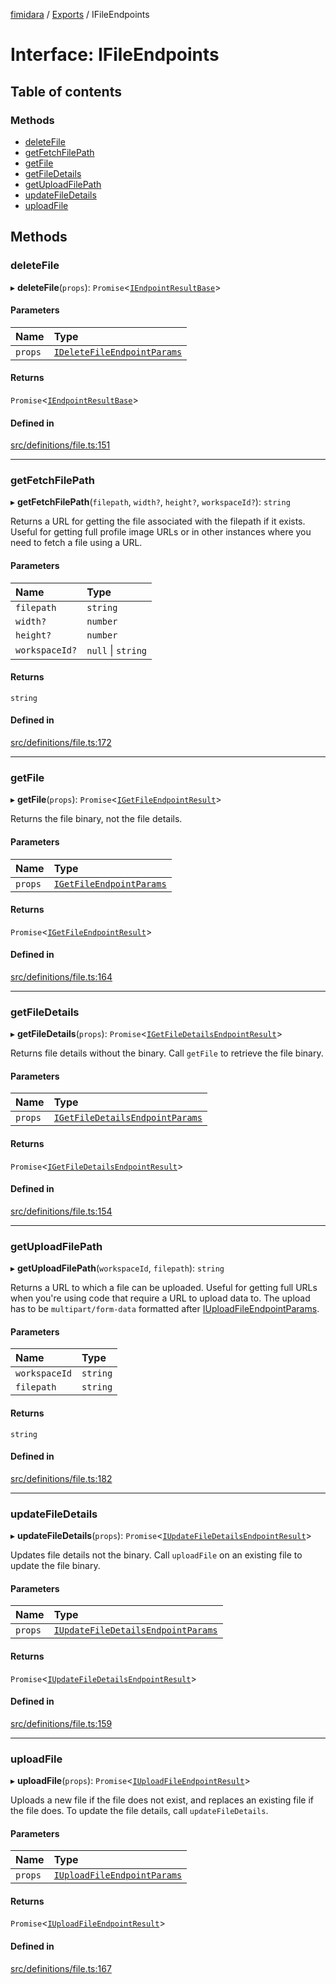 [fimidara](../README.md) / [Exports](../modules.md) / IFileEndpoints

# Interface: IFileEndpoints

## Table of contents

### Methods

- [deleteFile](IFileEndpoints.md#deletefile)
- [getFetchFilePath](IFileEndpoints.md#getfetchfilepath)
- [getFile](IFileEndpoints.md#getfile)
- [getFileDetails](IFileEndpoints.md#getfiledetails)
- [getUploadFilePath](IFileEndpoints.md#getuploadfilepath)
- [updateFileDetails](IFileEndpoints.md#updatefiledetails)
- [uploadFile](IFileEndpoints.md#uploadfile)

## Methods

### deleteFile

▸ **deleteFile**(`props`): `Promise`<[`IEndpointResultBase`](IEndpointResultBase.md)\>

#### Parameters

| Name | Type |
| :------ | :------ |
| `props` | [`IDeleteFileEndpointParams`](IDeleteFileEndpointParams.md) |

#### Returns

`Promise`<[`IEndpointResultBase`](IEndpointResultBase.md)\>

#### Defined in

[src/definitions/file.ts:151](https://github.com/softkave/files-js/blob/852341e/src/definitions/file.ts#L151)

___

### getFetchFilePath

▸ **getFetchFilePath**(`filepath`, `width?`, `height?`, `workspaceId?`): `string`

Returns a URL for getting the file associated with the filepath if it exists. Useful for getting full profile image URLs or in other instances where you need to fetch a file using a URL.

#### Parameters

| Name | Type |
| :------ | :------ |
| `filepath` | `string` |
| `width?` | `number` |
| `height?` | `number` |
| `workspaceId?` | ``null`` \| `string` |

#### Returns

`string`

#### Defined in

[src/definitions/file.ts:172](https://github.com/softkave/files-js/blob/852341e/src/definitions/file.ts#L172)

___

### getFile

▸ **getFile**(`props`): `Promise`<[`IGetFileEndpointResult`](IGetFileEndpointResult.md)\>

Returns the file binary, not the file details.

#### Parameters

| Name | Type |
| :------ | :------ |
| `props` | [`IGetFileEndpointParams`](IGetFileEndpointParams.md) |

#### Returns

`Promise`<[`IGetFileEndpointResult`](IGetFileEndpointResult.md)\>

#### Defined in

[src/definitions/file.ts:164](https://github.com/softkave/files-js/blob/852341e/src/definitions/file.ts#L164)

___

### getFileDetails

▸ **getFileDetails**(`props`): `Promise`<[`IGetFileDetailsEndpointResult`](IGetFileDetailsEndpointResult.md)\>

Returns file details without the binary. Call `getFile` to retrieve the file binary.

#### Parameters

| Name | Type |
| :------ | :------ |
| `props` | [`IGetFileDetailsEndpointParams`](IGetFileDetailsEndpointParams.md) |

#### Returns

`Promise`<[`IGetFileDetailsEndpointResult`](IGetFileDetailsEndpointResult.md)\>

#### Defined in

[src/definitions/file.ts:154](https://github.com/softkave/files-js/blob/852341e/src/definitions/file.ts#L154)

___

### getUploadFilePath

▸ **getUploadFilePath**(`workspaceId`, `filepath`): `string`

Returns a URL to which a file can be uploaded. Useful for getting full URLs when you're using code that require a URL to upload data to. The upload has to be `multipart/form-data` formatted after [IUploadFileEndpointParams](IUploadFileEndpointParams.md).

#### Parameters

| Name | Type |
| :------ | :------ |
| `workspaceId` | `string` |
| `filepath` | `string` |

#### Returns

`string`

#### Defined in

[src/definitions/file.ts:182](https://github.com/softkave/files-js/blob/852341e/src/definitions/file.ts#L182)

___

### updateFileDetails

▸ **updateFileDetails**(`props`): `Promise`<[`IUpdateFileDetailsEndpointResult`](IUpdateFileDetailsEndpointResult.md)\>

Updates file details not the binary. Call `uploadFile` on an existing file to update the file binary.

#### Parameters

| Name | Type |
| :------ | :------ |
| `props` | [`IUpdateFileDetailsEndpointParams`](IUpdateFileDetailsEndpointParams.md) |

#### Returns

`Promise`<[`IUpdateFileDetailsEndpointResult`](IUpdateFileDetailsEndpointResult.md)\>

#### Defined in

[src/definitions/file.ts:159](https://github.com/softkave/files-js/blob/852341e/src/definitions/file.ts#L159)

___

### uploadFile

▸ **uploadFile**(`props`): `Promise`<[`IUploadFileEndpointResult`](IUploadFileEndpointResult.md)\>

Uploads a new file if the file does not exist, and replaces an existing file if the file does. To update the file details, call `updateFileDetails`.

#### Parameters

| Name | Type |
| :------ | :------ |
| `props` | [`IUploadFileEndpointParams`](IUploadFileEndpointParams.md) |

#### Returns

`Promise`<[`IUploadFileEndpointResult`](IUploadFileEndpointResult.md)\>

#### Defined in

[src/definitions/file.ts:167](https://github.com/softkave/files-js/blob/852341e/src/definitions/file.ts#L167)
